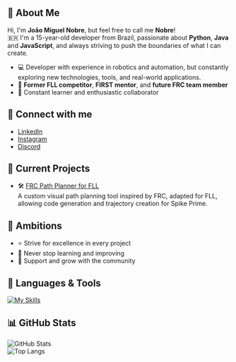 ## 👋 About Me

Hi, I'm **João Miguel Nobre**, but feel free to call me **Nobre**!  
🇧🇷 I'm a 15-year-old developer from Brazil, passionate about **Python**, **Java** and **JavaScript**, and always striving to push the boundaries of what I can create.

- 💻 Developer with experience in robotics and automation, but constantly exploring new technologies, tools, and real-world applications.
- 🤖 **Former FLL competitor**, **FIRST mentor**, and **future FRC team member**  
- 🌱 Constant learner and enthusiastic collaborator

## 🔗 Connect with me

- [LinkedIn](https://www.linkedin.com/in/jo%C3%A3o-miguel-nobre-barros-789062344/)  
- [Instagram](https://www.instagram.com/nobre_dos_codigos)  
- [Discord](https://discord.com/users/1361665692226556034)



## 🚀 Current Projects

- 🛠️ [FRC Path Planner for FLL](https://github.com/meuNobre/Path-Planner-FRC-for-FLL)  
  A custom visual path planning tool inspired by FRC, adapted for FLL, allowing code generation and trajectory creation for Spike Prime.



## 🌟 Ambitions

- ⭐ Strive for excellence in every project  
- 🔭 Never stop learning and improving  
- 🤝 Support and grow with the community



## 🧰 Languages & Tools

[![My Skills](https://skillicons.dev/icons?i=python,java,javascript,nodejs,vscode,discord)](https://skillicons.dev)



## 📊 GitHub Stats

![GitHub Stats](https://github-readme-stats.vercel.app/api?username=meuNobre&show_icons=true&theme=radical)  
![Top Langs](https://github-readme-stats.vercel.app/api/top-langs/?username=meuNobre&layout=compact&langs_count=8&theme=radical)

